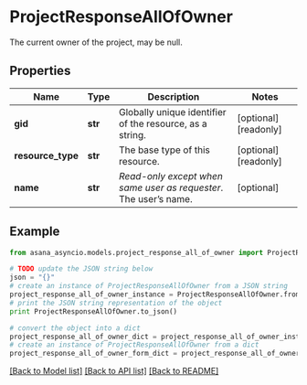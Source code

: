 # ProjectResponseAllOfOwner

The current owner of the project, may be null.

## Properties

Name | Type | Description | Notes
------------ | ------------- | ------------- | -------------
**gid** | **str** | Globally unique identifier of the resource, as a string. | [optional] [readonly] 
**resource_type** | **str** | The base type of this resource. | [optional] [readonly] 
**name** | **str** | *Read-only except when same user as requester*. The user’s name. | [optional] 

## Example

```python
from asana_asyncio.models.project_response_all_of_owner import ProjectResponseAllOfOwner

# TODO update the JSON string below
json = "{}"
# create an instance of ProjectResponseAllOfOwner from a JSON string
project_response_all_of_owner_instance = ProjectResponseAllOfOwner.from_json(json)
# print the JSON string representation of the object
print ProjectResponseAllOfOwner.to_json()

# convert the object into a dict
project_response_all_of_owner_dict = project_response_all_of_owner_instance.to_dict()
# create an instance of ProjectResponseAllOfOwner from a dict
project_response_all_of_owner_form_dict = project_response_all_of_owner.from_dict(project_response_all_of_owner_dict)
```
[[Back to Model list]](../README.md#documentation-for-models) [[Back to API list]](../README.md#documentation-for-api-endpoints) [[Back to README]](../README.md)


